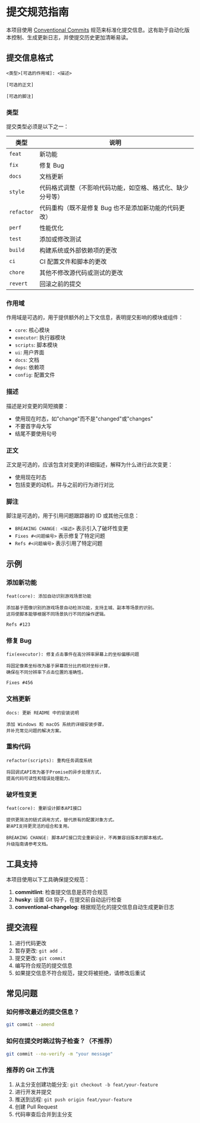 # 提交规范指南

本项目使用 [Conventional Commits](https://www.conventionalcommits.org/zh-hans/) 规范来标准化提交信息。这有助于自动化版本控制、生成更新日志，并使提交历史更加清晰易读。

## 提交信息格式

```
<类型>[可选的作用域]: <描述>

[可选的正文]

[可选的脚注]
```

### 类型

提交类型必须是以下之一：

| 类型       | 说明                                                       |
| ---------- | ---------------------------------------------------------- |
| `feat`     | 新功能                                                     |
| `fix`      | 修复 Bug                                                   |
| `docs`     | 文档更新                                                   |
| `style`    | 代码格式调整（不影响代码功能，如空格、格式化、缺少分号等） |
| `refactor` | 代码重构（既不是修复 Bug 也不是添加新功能的代码更改）      |
| `perf`     | 性能优化                                                   |
| `test`     | 添加或修改测试                                             |
| `build`    | 构建系统或外部依赖项的更改                                 |
| `ci`       | CI 配置文件和脚本的更改                                    |
| `chore`    | 其他不修改源代码或测试的更改                               |
| `revert`   | 回滚之前的提交                                             |

### 作用域

作用域是可选的，用于提供额外的上下文信息，表明提交影响的模块或组件：

- `core`: 核心模块
- `executor`: 执行器模块
- `scripts`: 脚本模块
- `ui`: 用户界面
- `docs`: 文档
- `deps`: 依赖项
- `config`: 配置文件

### 描述

描述是对变更的简短摘要：

- 使用现在时态，如"change"而不是"changed"或"changes"
- 不要首字母大写
- 结尾不要使用句号

### 正文

正文是可选的，应该包含对变更的详细描述，解释为什么进行此次变更：

- 使用现在时态
- 包括变更的动机，并与之前的行为进行对比

### 脚注

脚注是可选的，用于引用问题跟踪器的 ID 或其他元信息：

- `BREAKING CHANGE: <描述>` 表示引入了破坏性变更
- `Fixes #<问题编号>` 表示修复了特定问题
- `Refs #<问题编号>` 表示引用了特定问题

## 示例

### 添加新功能

```
feat(core): 添加自动识别游戏场景功能

添加基于图像识别的游戏场景自动检测功能，支持主城、副本等场景的识别。
这将使脚本能够根据不同场景执行不同的操作逻辑。

Refs #123
```

### 修复 Bug

```
fix(executor): 修复点击事件在高分辨率屏幕上的坐标偏移问题

将固定像素坐标改为基于屏幕百分比的相对坐标计算，
确保在不同分辨率下点击位置的准确性。

Fixes #456
```

### 文档更新

```
docs: 更新 README 中的安装说明

添加 Windows 和 macOS 系统的详细安装步骤，
并补充常见问题的解决方案。
```

### 重构代码

```
refactor(scripts): 重构任务调度系统

将回调式API改为基于Promise的异步处理方式，
提高代码可读性和错误处理能力。
```

### 破坏性变更

```
feat(core): 重新设计脚本API接口

提供更简洁的链式调用方式，替代原有的配置对象方式。
新API支持更灵活的组合和复用。

BREAKING CHANGE: 脚本API接口完全重新设计，不再兼容旧版本的脚本格式。
升级指南请参考文档。
```

## 工具支持

本项目使用以下工具确保提交规范：

1. **commitlint**: 检查提交信息是否符合规范
2. **husky**: 设置 Git 钩子，在提交前自动运行检查
3. **conventional-changelog**: 根据规范化的提交信息自动生成更新日志

## 提交流程

1. 进行代码更改
2. 暂存更改: `git add .`
3. 提交更改: `git commit`
4. 编写符合规范的提交信息
5. 如果提交信息不符合规范，提交将被拒绝，请修改后重试

## 常见问题

### 如何修改最近的提交信息？

```bash
git commit --amend
```

### 如何在提交时跳过钩子检查？（不推荐）

```bash
git commit --no-verify -m "your message"
```

### 推荐的 Git 工作流

1. 从主分支创建功能分支: `git checkout -b feat/your-feature`
2. 进行开发并提交
3. 推送到远程: `git push origin feat/your-feature`
4. 创建 Pull Request
5. 代码审查后合并到主分支
